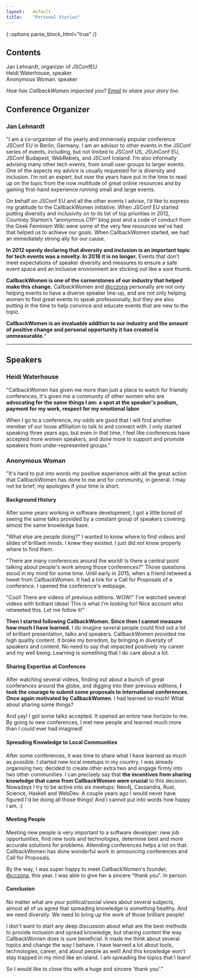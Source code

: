 ```yaml
---
layout:   default
title:    "Personal Stories"
---
```


{::options parse_block_html="true" /}

<div id="toc">

## Contents
*   [Jan Lehnardt](#jan-lehnardt), organizer of JSConfEU
*   [Heidi Waterhouse](#heidi-waterhouse), speaker
*   [Anonymous Woman](#anonymous-woman). speaker
</div>

*How has CallbackWomen impacted you? [Email](callbackwomen@gmail.com) to share your story too.*

## Conference Organizer 

### Jan Lehnardt

"I am a co-organiser of the yearly and immensely popular conference JSConf EU in Berlin, Germany. I am an advisor to other events in the JSConf series of events, including, but not limited to JSConf US, JSUnConf EU, JSConf Budapest, WebRebels, and JSConf Iceland. I’m also informally advising many other tech events, from small user groups to larger events. One of the aspects my advice is usually requested for is diversity and inclusion. I’m not an expert, but over the years have put in the time to read up on the topic from the now multitude of great online resources and by gaining first-hand experience running small and large events.

On behalf on JSConf EU and all the other events I advise, I’d like to express my gratitude to the CallbackWomen initiative. When JSConf EU started putting diversity and inclusivity on to its list of top priorities in 2012, Courtney Stanton’s “anonymous CfP” blog post and a code of conduct from the Geek Feminism Wiki were some of the very few resources we’ve had that helped us to achieve our goals. When CallbackWomen started, we had an immediately strong ally for our cause.

**In 2012 openly declaring that diversity and inclusion is an important topic for tech events was a novelty. In 2016 it is no longer.** Events that don’t meet expectations of speaker diversity and measures to ensure a safe event space and an inclusive environment are sticking out like a sore thumb. 

**CallbackWomen is one of the cornerstones of our industry that helped make this change.** CallbackWomen and [@cczona](http://twitter.com/cczona) personally are not only helping events to have a diverse speaker line-up, and are not only helping women to find great events to speak professionally, but they are also putting in the time to help convince and educate events that are new to the topic.

**CallbackWomen is an invaluable addition to our industry and the amount of positive change and personal opportunity it has created is unmeasurable.**"

---

## Speakers

### Heidi Waterhouse

"CallbackWomen has given me more than just a place to watch for friendly conferences, it's given me a community of other women who are **advocating for the same things I am: a spot at the speaker's podium, payment for my work, respect for my emotional labor**.

When I go to a conference, my odds are good that I will find another member of our loose affiliation to talk to and connect with. I only started speaking three years ago, but even in that time, I feel like conferences have accepted more women speakers, and done more to support and promote speakers from under-represented groups."

### Anonymous Woman
"It's hard to put into words my positive experience with all the great action that CallbackWomen has done to me and for community, in general. I may not be brief; my apologies if your time is short.

#### Background History

After some years working in software development, I got a little bored of seeing the same talks provided by a constant group of speakers covering almost the same knowledge base.

"What else are people doing?" I wanted to know where to find videos and slides of brilliant minds. I knew they existed. I just did not know properly where to find them.

"There are many conferences around the world! Is there a central point talking about people's work among those conferences?" Those questions stood in my mind for some time. Until early in 2015, when a friend retweed a tweet from CallbackWomen. It had a link for a Call for Proposals of a conference. I opened the conference's webpage.

"Cool! There are videos of previous editions. WOW!" I've watched several videos with brilliant ideas! This is what I'm looking for! Nice account who retweeted this. Let me follow it!"

**Then I started following CallbackWomen. Since then I cannot measure how much I have learned.** I do imagine several people could find out a lot of brilliant presentation, talks and speakers. CallbackWomen provided me high quality content. It broke my boredom, by bringing in diversity of speakers and content. No need to say that impacted positively my career and my well being. Learning is something that I do care about a lot.

#### Sharing Expertise at Confences

After watching several videos, finding out about a bunch of great conferences around the globe, and digging into their previous editions, **I took the courage to submit some proposals to international conferences. Once again motivated by CallbackWomen**. I had learned so much! What about sharing some things?

And yay! I got some talks accepted. It opened an entire new horizon to me. By going to new conferences, I met new people and learned much more than I could ever had imagined!

#### Spreading Knowledge to Local Communities

After some conferences, it was time to share what I have learned as much as possible. I started new local meetups in my country. I was already organising two; decided to create other extra two and engage firmly into two other communities. I can precisely say that **the incentives from sharing knowledge that came from CallbackWomen were crucial** to this decision. Nowadays I try to be active into six meetups: Neo4j, Cassandra, Rust, Science, Haskell and WebDev. A couple years ago I would never have figured I'd be doing all those things! And I cannot put into words how happy I am. :)

#### Meeting People

Meeting new people is very important to a software developer: new job opportunities, find new tools and technologies, determine best and more accurate solutions for problems. Attending conferences helps a lot on that. CallbackWomen has done wonderful work in announcing conferences and Call for Proposals. 

By the way, I was super happy to meet CallbackWomen's founder, [@cczona](http://twitter.com/cczona), this year. I was able to give her a sincere "thank you". In person.

#### Conclusion

No matter what are your political/social views about several subjects, almost all of us agree that spreading knowledge is something healthy. And we need diversity. We need to bring up the work of those brilliant people!

I don't want to start any deep discussion about what are the best methods to provide inclusion and spread knowledge, but sharing content the way CallbackWomen does is sure beneficial. It made me think about several topics and change the way I behave. I have learned a lot about tools, technologies, career, and about people as well! And this knowledge won't stay trapped in my mind like an island. I am spreading the topics that I learn! 

So I would like to close this with a huge and sincere 'thank you'."
